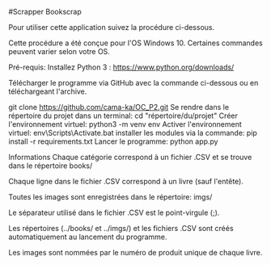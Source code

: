 #Scrapper Bookscrap

Pour utiliser cette application suivez la procédure ci-dessous.

Cette procédure a été conçue pour l'OS Windows 10. Certaines commandes peuvent varier selon votre OS.

Pré-requis:
Installez Python 3 : https://www.python.org/downloads/

Télécharger le programme via GitHub avec la commande ci-dessous ou en téléchargeant l'archive.


git clone https://github.com/cama-ka/OC_P2.git
Se rendre dans le répertoire du projet dans un terminal:
cd "répertoire/du/projet"
Créer l'environnement virtuel:
python3 -m venv env
Activer l'environnement virtuel:
env\Scripts\Activate.bat
installer les modules via la commande:
pip install -r requirements.txt
Lancer le programme:
python app.py

Informations
Chaque catégorie correspond à un fichier .CSV et se trouve dans le répertoire books/

Chaque ligne dans le fichier .CSV correspond à un livre (sauf l'entête).

Toutes les images sont enregistrées dans le répertoire: imgs/

Le séparateur utilisé dans le fichier .CSV est le point-virgule (;).

Les répertoires (../books/ et ../imgs/) et les fichiers .CSV sont créés automatiquement au lancement du programme.

Les images sont nommées par le numéro de produit unique de chaque livre.